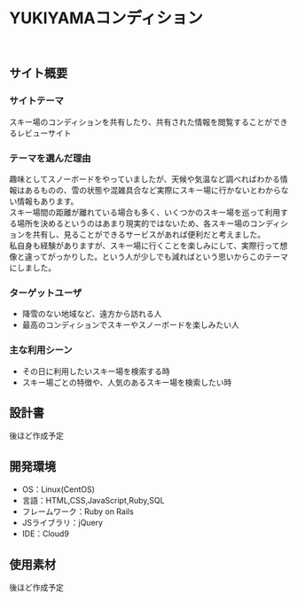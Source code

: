 # YUKIYAMAコンディション
​
## サイト概要
### サイトテーマ
スキー場のコンディションを共有したり、共有された情報を閲覧することができるレビューサイト
​
### テーマを選んだ理由
趣味としてスノーボードをやっていましたが、天候や気温など調べればわかる情報はあるものの、雪の状態や混雑具合など実際にスキー場に行かないとわからない情報もあります。<br>
スキー場間の距離が離れている場合も多く、いくつかのスキー場を巡って利用する場所を決めるというのはあまり現実的ではないため、各スキー場のコンディションを共有し、見ることができるサービスがあれば便利だと考えました。<br>
私自身も経験がありますが、スキー場に行くことを楽しみにして、実際行って想像と違ってがっかりした。という人が少しでも減ればという思いからこのテーマにしました。
​
### ターゲットユーザ
- 降雪のない地域など、遠方から訪れる人
- 最高のコンディションでスキーやスノーボードを楽しみたい人
​
### 主な利用シーン
- その日に利用したいスキー場を検索する時
- スキー場ごとの特徴や、人気のあるスキー場を検索したい時
​
## 設計書
後ほど作成予定
​
## 開発環境
- OS：Linux(CentOS)
- 言語：HTML,CSS,JavaScript,Ruby,SQL
- フレームワーク：Ruby on Rails
- JSライブラリ：jQuery
- IDE：Cloud9
​
## 使用素材
後ほど作成予定